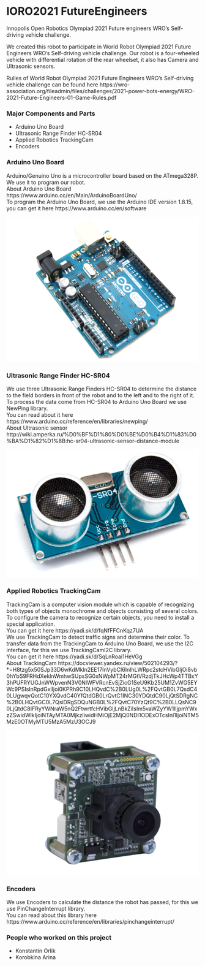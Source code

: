 # IORO2021 FutureEngineers
<p>Innopolis Open Robotics Olympiad 2021 Future engineers WRO’s Self-driving vehicle challenge.</p>
<p>We created this robot to participate in World Robot Olympiad 2021 Future Engineers WRO’s Self-driving vehicle challenge.
Our robot is a four-wheeled vehicle with differential rotation of the rear wheelset, it also has Camera and Ultrasonic sensors.</p>
<p>Rulles of World Robot Olympiad 2021 Future Engineers WRO’s Self-driving vehicle challenge can be found here https://wro-association.org/fileadmin/files/challenges/2021-power-bots-energy/WRO-2021-Future-Engineers-01-Game-Rules.pdf</p>

<h3>Major Components and Parts</h3>
	<ul><li>Arduino Uno Board</li>
	<li>Ultrasonic Range Finder HC-SR04</li>
	<li>Applied Robotics TrackingCam</li> 
	<li>Encoders</li></ul>
	
<h3>Arduino Uno Board</h3>
	<p>Arduino/Genuino Uno is a microcontroller board based on the ATmega328P.
	We use it to program our robot.</br>
	About Arduino Uno Board https://www.arduino.cc/en/Main/ArduinoBoardUno/</br>
	To program the Arduino Uno Board, we use the Arduino IDE version 1.8.15, you can get it here https://www.arduino.cc/en/software</p>
  
![Image of ArduinoUnoBoard](https://github.com/Glaurung2000/images/blob/master/1390133.jpg)



<h3>Ultrasonic Range Finder HC-SR04</h3>
	<p>We use three Ultrasonic Range Finders HC-SR04 to determine the distance to the field borders in front of the robot and to the left and to the right of it.
	To process the data come from HC-SR04 to Arduino Uno Board we use NewPing library.</br>
  	You can read about it here https://www.arduino.cc/reference/en/libraries/newping/</br>
	About Ultrasonic sensor http://wiki.amperka.ru/%D0%BF%D1%80%D0%BE%D0%B4%D1%83%D0%BA%D1%82%D1%8B:hc-sr04-ultrasonic-sensor-distance-module</p>
  
![Image of SonarHCSR04](https://github.com/Glaurung2000/images/blob/master/ultrasonic-hc-sr04.1.jpg)
	
<h3>Applied Robotics TrackingCam</h3>
	<p>TrackingCam is a computer vision module which is capable of recognizing both types of objects monochrome and objects consisting of several colors. 
	To configure the camera to recognize certain objects, you need to install a special application.</br>
	You can get it here https://yadi.sk/d/fqNfFFCnKqz7UA</br>
	We use TrackingCam to detect traffic signs and determine their color.
	To transfer data from the TrackingCam to Arduino Uno Board, we use the I2C interface, for this we use TrackingCamI2C library.</br>
  	You can get it here https://yadi.sk/d/SqLnRoai1HeVGg</br>
	About TrackingCam https://docviewer.yandex.ru/view/502104293/?*=H8tzg5x50SJp33D6wKdMkln2EE17InVybCI6InlhLWRpc2stcHVibGljOi8vb0hYbS9FRHdXeklnWmhwSUpsSG0xNWpMT24rMGtVRzdjTkJHcWp4TTBxY3hPUFRYUGJnWWpvenN3V0NlWFVRcnEvSjZicG1SeU9Kb25UM1ZvWG5EYWc9PSIsInRpdGxlIjoi0KPRh9C10LHQvdC%2B0LUg0L%2FQvtGB0L7QsdC40LUgwqvQotC10YXQvdC40YfQtdGB0LrQvtC1INC30YDQtdC90LjQtSDRgNC%2B0LHQvtGC0L7QsiDRgSDQuNGB0L%2FQvtC70YzQt9C%2B0LLQsNC90LjQtdC8IFRyYWNraW5nQ2FtwrtfcHVibGljLnBkZiIsIm5vaWZyYW1lIjpmYWxzZSwidWlkIjoiNTAyMTA0MjkzIiwidHMiOjE2MjQ0NDI1ODExOTcsInl1IjoiNTM5MzE0OTMyMTU5MzA5MzU3OCJ9</p>

![Image of Sonar HC-SR04](https://github.com/Glaurung2000/images/blob/master/MC2018_TrackingCam_LEGO.png)	

<h3>Encoders</h3>
	<p>We use Encoders to calculate the distance the robot has passed, for this we use PinChangeInterrupt library.</br>
  	You can read about this library here https://www.arduino.cc/reference/en/libraries/pinchangeinterrupt/</p>

<h3>People who worked on this project</h3>
	<ul><li>Konstantin Orlik</li>
	<li>Korobkina Arina</li></ul>
